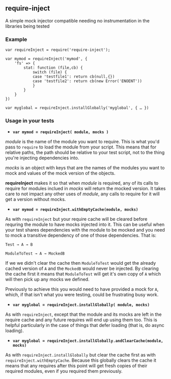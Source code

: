 require-inject
--------------

A simple mock injector compatible needing no instrumentation in the libraries being tested

### Example

    var requireInject = require('require-inject');

    var mymod = requireInject('mymod', {
        'fs' => {
            stat: function (file,cb) {
                switch (file) {
                case 'testfile1': return cb(null,{})
                case 'testfile2': return cb(new Error('ENOENT'))
                }
            }
        }
    })

    var myglobal = requireInject.installGlobally('myglobal', { … })

### Usage in your tests

* **`var mymod = requireInject( module, mocks )`**

*module* is the name of the module you want to require.  This is what you'd
pass to `require` to load the module from your script. This means that for
relative paths, the path should be relative to your test script, not to the
thing you're injecting dependencies into.

*mocks* is an object with keys that are the names of the modules you want
to mock and values of the mock version of the objects.

**requireInject** makes it so that when *module* is required, any of its
calls to require for modules inclued in *mocks* will return the mocked
version.  It takes care to not impact any other uses of *module*, any
calls to require for it will get a version without mocks.

* **`var mymod = requireInject.withEmptyCache(module, mocks)`**

As with `requireInject` but your require cache will be cleared before requring
the module to have mocks injected into it. This can be useful when your test shares
dependencies with the module to be mocked and you need to mock a transitive
dependency of one of those dependencies. That is:

```
Test → A → B

ModuleToTest → A → MockedB
```

If we we didn't clear the cache then `ModuleToTest` would get the already
cached version of `A` and the `MockedB` would never be injected. By clearing the cache
first it means that `ModuleToTest` will get it's own copy of `A` which will then pick
up any mocks we defined.

Previously to achieve this you would need to have provided a mock for `A`,
which, if that isn't what you were testing, could be frustrating busy work.

* **`var myglobal = requireInject.installGlobally( module, mocks)`**

As with `requireInject`, except that the module and its mocks are left in
the require cache and any future requires will end up using them too.  This
is helpful particularly in the case of things that defer loading (that is,
do async loading).

* **`var myglobal = requireInject.installGlobally.andClearCache(module, mocks)`**

As with `requireInject.installGlobally` but clear the cache first as with
`requireInject.withEmptyCache`.  Because this globally clears the cache it
means that any requires after this point will get fresh copies of their
required modules, even if you required them previously.
